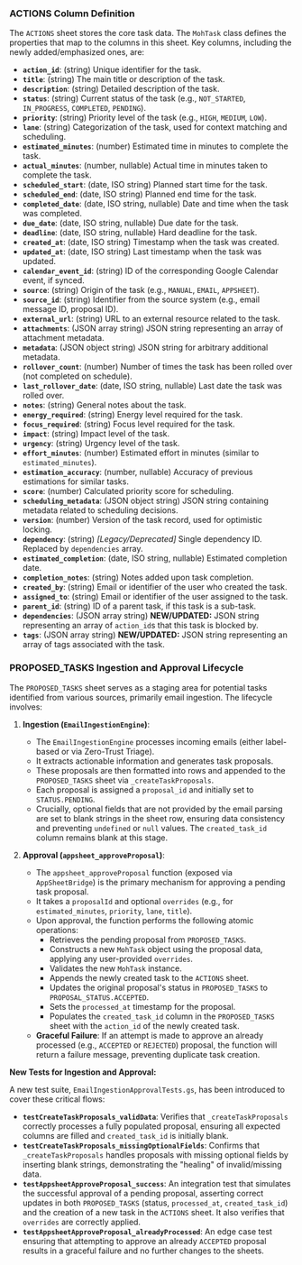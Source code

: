 ### ACTIONS Column Definition

The `ACTIONS` sheet stores the core task data. The `MohTask` class defines the properties that map to the columns in this sheet. Key columns, including the newly added/emphasized ones, are:

*   **`action_id`**: (string) Unique identifier for the task.
*   **`title`**: (string) The main title or description of the task.
*   **`description`**: (string) Detailed description of the task.
*   **`status`**: (string) Current status of the task (e.g., `NOT_STARTED`, `IN_PROGRESS`, `COMPLETED`, `PENDING`).
*   **`priority`**: (string) Priority level of the task (e.g., `HIGH`, `MEDIUM`, `LOW`).
*   **`lane`**: (string) Categorization of the task, used for context matching and scheduling.
*   **`estimated_minutes`**: (number) Estimated time in minutes to complete the task.
*   **`actual_minutes`**: (number, nullable) Actual time in minutes taken to complete the task.
*   **`scheduled_start`**: (date, ISO string) Planned start time for the task.
*   **`scheduled_end`**: (date, ISO string) Planned end time for the task.
*   **`completed_date`**: (date, ISO string, nullable) Date and time when the task was completed.
*   **`due_date`**: (date, ISO string, nullable) Due date for the task.
*   **`deadline`**: (date, ISO string, nullable) Hard deadline for the task.
*   **`created_at`**: (date, ISO string) Timestamp when the task was created.
*   **`updated_at`**: (date, ISO string) Last timestamp when the task was updated.
*   **`calendar_event_id`**: (string) ID of the corresponding Google Calendar event, if synced.
*   **`source`**: (string) Origin of the task (e.g., `MANUAL`, `EMAIL`, `APPSHEET`).
*   **`source_id`**: (string) Identifier from the source system (e.g., email message ID, proposal ID).
*   **`external_url`**: (string) URL to an external resource related to the task.
*   **`attachments`**: (JSON array string) JSON string representing an array of attachment metadata.
*   **`metadata`**: (JSON object string) JSON string for arbitrary additional metadata.
*   **`rollover_count`**: (number) Number of times the task has been rolled over (not completed on schedule).
*   **`last_rollover_date`**: (date, ISO string, nullable) Last date the task was rolled over.
*   **`notes`**: (string) General notes about the task.
*   **`energy_required`**: (string) Energy level required for the task.
*   **`focus_required`**: (string) Focus level required for the task.
*   **`impact`**: (string) Impact level of the task.
*   **`urgency`**: (string) Urgency level of the task.
*   **`effort_minutes`**: (number) Estimated effort in minutes (similar to `estimated_minutes`).
*   **`estimation_accuracy`**: (number, nullable) Accuracy of previous estimations for similar tasks.
*   **`score`**: (number) Calculated priority score for scheduling.
*   **`scheduling_metadata`**: (JSON object string) JSON string containing metadata related to scheduling decisions.
*   **`version`**: (number) Version of the task record, used for optimistic locking.
*   **`dependency`**: (string) *[Legacy/Deprecated]* Single dependency ID. Replaced by `dependencies` array.
*   **`estimated_completion`**: (date, ISO string, nullable) Estimated completion date.
*   **`completion_notes`**: (string) Notes added upon task completion.
*   **`created_by`**: (string) Email or identifier of the user who created the task.
*   **`assigned_to`**: (string) Email or identifier of the user assigned to the task.
*   **`parent_id`**: (string) ID of a parent task, if this task is a sub-task.
*   **`dependencies`**: (JSON array string) **NEW/UPDATED:** JSON string representing an array of `action_id`s that this task is blocked by.
*   **`tags`**: (JSON array string) **NEW/UPDATED:** JSON string representing an array of tags associated with the task.

### PROPOSED_TASKS Ingestion and Approval Lifecycle

The `PROPOSED_TASKS` sheet serves as a staging area for potential tasks identified from various sources, primarily email ingestion. The lifecycle involves:

1.  **Ingestion (`EmailIngestionEngine`)**:
    *   The `EmailIngestionEngine` processes incoming emails (either label-based or via Zero-Trust Triage).
    *   It extracts actionable information and generates task proposals.
    *   These proposals are then formatted into rows and appended to the `PROPOSED_TASKS` sheet via `_createTaskProposals`.
    *   Each proposal is assigned a `proposal_id` and initially set to `STATUS.PENDING`.
    *   Crucially, optional fields that are not provided by the email parsing are set to blank strings in the sheet row, ensuring data consistency and preventing `undefined` or `null` values. The `created_task_id` column remains blank at this stage.

2.  **Approval (`appsheet_approveProposal`)**:
    *   The `appsheet_approveProposal` function (exposed via `AppSheetBridge`) is the primary mechanism for approving a pending task proposal.
    *   It takes a `proposalId` and optional `overrides` (e.g., for `estimated_minutes`, `priority`, `lane`, `title`).
    *   Upon approval, the function performs the following atomic operations:
        *   Retrieves the pending proposal from `PROPOSED_TASKS`.
        *   Constructs a new `MohTask` object using the proposal data, applying any user-provided `overrides`.
        *   Validates the new `MohTask` instance.
        *   Appends the newly created task to the `ACTIONS` sheet.
        *   Updates the original proposal's status in `PROPOSED_TASKS` to `PROPOSAL_STATUS.ACCEPTED`.
        *   Sets the `processed_at` timestamp for the proposal.
        *   Populates the `created_task_id` column in the `PROPOSED_TASKS` sheet with the `action_id` of the newly created task.
    *   **Graceful Failure**: If an attempt is made to approve an already processed (e.g., `ACCEPTED` or `REJECTED`) proposal, the function will return a failure message, preventing duplicate task creation.

**New Tests for Ingestion and Approval:**

A new test suite, `EmailIngestionApprovalTests.gs`, has been introduced to cover these critical flows:

*   **`testCreateTaskProposals_validData`**: Verifies that `_createTaskProposals` correctly processes a fully populated proposal, ensuring all expected columns are filled and `created_task_id` is initially blank.
*   **`testCreateTaskProposals_missingOptionalFields`**: Confirms that `_createTaskProposals` handles proposals with missing optional fields by inserting blank strings, demonstrating the "healing" of invalid/missing data.
*   **`testAppsheetApproveProposal_success`**: An integration test that simulates the successful approval of a pending proposal, asserting correct updates in both `PROPOSED_TASKS` (status, `processed_at`, `created_task_id`) and the creation of a new task in the `ACTIONS` sheet. It also verifies that `overrides` are correctly applied.
*   **`testAppsheetApproveProposal_alreadyProcessed`**: An edge case test ensuring that attempting to approve an already `ACCEPTED` proposal results in a graceful failure and no further changes to the sheets.
